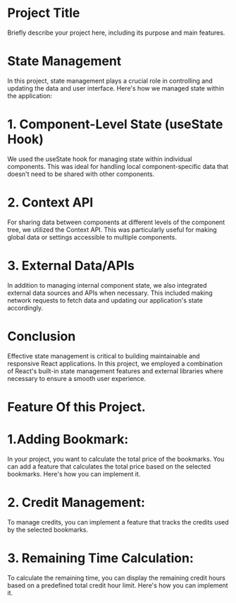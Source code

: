 # Project Title
Briefly describe your project here, including its purpose and main features.

# State Management
In this project, state management plays a crucial role in controlling and updating the data and user interface. Here's how we managed state within the application:

# 1. Component-Level State (useState Hook)
We used the useState hook for managing state within individual components. This was ideal for handling local component-specific data that doesn't need to be shared with other components.
# 2. Context API
For sharing data between components at different levels of the component tree, we utilized the Context API. This was particularly useful for making global data or settings accessible to multiple components.
# 3. External Data/APIs
In addition to managing internal component state, we also integrated external data sources and APIs when necessary. This included making network requests to fetch data and updating our application's state accordingly.

# Conclusion
Effective state management is critical to building maintainable and responsive React applications. In this project, we employed a combination of React's built-in state management features and external libraries where necessary to ensure a smooth user experience.

# Feature Of this Project.

# 1.Adding Bookmark:
In your project, you want to calculate the total price of the bookmarks. You can add a feature that calculates the total price based on the selected bookmarks. Here's how you can implement it.

# 2. Credit Management:
To manage credits, you can implement a feature that tracks the credits used by the selected bookmarks.

# 3. Remaining Time Calculation:
To calculate the remaining time, you can display the remaining credit hours based on a predefined total credit hour limit. Here's how you can implement it.

